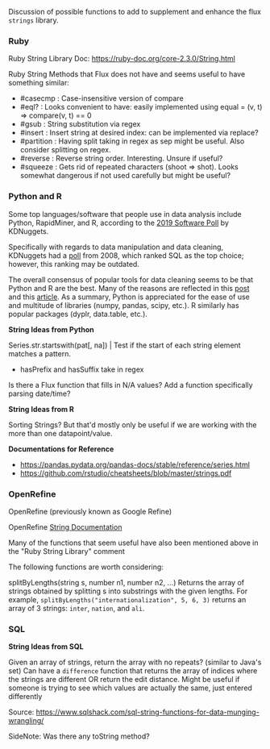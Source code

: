 Discussion of possible functions to add to supplement and enhance the flux `strings` library.

### Ruby 
Ruby String Library Doc: https://ruby-doc.org/core-2.3.0/String.html

Ruby String Methods that Flux does not have and seems useful to have something similar:
- \#casecmp : Case-insensitive version of compare
- \#eql? : Looks convenient to have: easily implemented using equal = (v, t) => compare(v, t) == 0
- \#gsub : String substitution via regex
- \#insert : Insert string at desired index: can be implemented via replace?
- \#partition : Having split taking in regex as sep might be useful. Also consider splitting on regex.
- \#reverse : Reverse string order. Interesting. Unsure if useful?
- \#squeeze : Gets rid of repeated characters (shoot => shot). Looks somewhat dangerous if not used carefully but might be useful?

### Python and R 

Some top languages/software that people use in data analysis include Python, RapidMiner, and R, according to the [2019 Software Poll](https://www.kdnuggets.com/2019/05/poll-top-data-science-machine-learning-platforms.html) by KDNuggets. 

Specifically with regards to data manipulation and data cleaning, KDNuggets had a [poll](https://www.kdnuggets.com/polls/2008/tools-languages-used-data-cleaning.htm) from 2008, which ranked SQL as the top choice; however, this ranking may be outdated. 

The overall consensus of popular tools for data cleaning seems to be that Python and R are the best. Many of the reasons are reflected in this [post](https://www.quora.com/What-are-the-best-languages-and-libraries-for-cleaning-data) and this [article](https://www.newgenapps.com/blog/6-reasons-why-choose-r-programming-for-data-science-projects). As a summary, Python is appreciated for the ease of use and multitude of libraries (numpy, pandas, scipy, etc.). R similarly has popular packages (dyplr, data.table, etc.). 

**String Ideas from Python** 

Series.str.startswith(pat[, na]) | Test if the start of each string element matches a pattern.
- hasPrefix and hasSuffix take in regex

Is there a Flux function that fills in N/A values? 
Add a function specifically parsing date/time? 

**String Ideas from R**

Sorting Strings? But that'd mostly only be useful if we are working with the more than one datapoint/value.

**Documentations for Reference**
- https://pandas.pydata.org/pandas-docs/stable/reference/series.html
- https://github.com/rstudio/cheatsheets/blob/master/strings.pdf

### OpenRefine

OpenRefine (previously known as Google Refine) 

OpenRefine [String Documentation](https://github.com/OpenRefine/OpenRefine/wiki/GREL-String-Functions)

Many of the functions that seem useful have also been mentioned above in the "Ruby String Library" comment

The following functions are worth considering:

splitByLengths(string s, number n1, number n2, ...)
Returns the array of strings obtained by splitting s into substrings with the given lengths. For example, `splitByLengths("internationalization", 5, 6, 3)` returns an array of 3 strings: `inter`, `nation`, and `ali`.

### SQL

**String Ideas from SQL**

Given an array of strings, return the array with no repeats? (similar to Java's set)
Can have a `difference` function that returns the array of indices where the strings are different OR return the edit distance. Might be useful if someone is trying to see which values are actually the same, just entered differently

Source: https://www.sqlshack.com/sql-string-functions-for-data-munging-wrangling/

SideNote: Was there any toString method? 